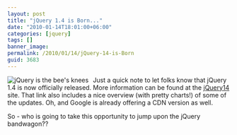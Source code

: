 ```yaml
---
layout: post
title: "jQuery 1.4 is Born..."
date: "2010-01-14T18:01:00+06:00"
categories: [jquery]
tags: []
banner_image: 
permalink: /2010/01/14/jQuery-14-is-Born
guid: 3683
---
```


<img src="https://static.raymondcamden.com/images/cfjedi/Screen shot 2010-01-14 at 5.38.47 PM.png" title="jQuery is the bee's knees" style="float:left;margin-right: 10px" />Just a quick note to let folks know that jQuery 1.4 is now officially released. More information can be found at the <a href="http://jquery14.com/day-01/jquery-14">jQuery14</a> site. That link also includes a nice overview (with pretty charts!) of some of the updates. Oh, and Google is already offering a CDN version as well. 

So - who is going to take this opportunity to jump upon the jQuery bandwagon??

<br clear="all" />